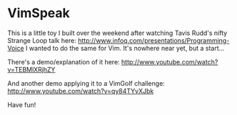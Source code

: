 # VimSpeak #

This is a little toy I built over the weekend after watching Tavis Rudd's nifty Strange Loop talk here: http://www.infoq.com/presentations/Programming-Voice
I wanted to do the same for Vim. It's nowhere near yet, but a start...

There's a demo/explanation of it here: http://www.youtube.com/watch?v=TEBMlXRjhZY

And another demo applying it to a VimGolf challenge: http://www.youtube.com/watch?v=qy84TYvXJbk

Have fun!
